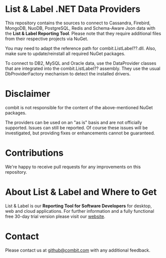 # List & Label .NET Data Providers
This repository contains the sources to connect to Cassandra, Firebird, MongoDB, NuoDB, PostgreSQL, Redis and Schema-Aware Json data with the **List & Label Reporting Tool**. Please note that they require additional files from their respective projects via NuGet.

You may need to adapt the reference path for combit.ListLabel??.dll. Also, make sure to update/reinstall all required NuGet packages.

To connect to DB2, MySQL and Oracle data, use the DataProvider classes that are integrated into the combit.ListLabel?? assembly. They use the usual DbProviderFactory mechanism to detect the installed drivers.

# Disclaimer
combit is not responsible for the content of the above-mentioned NuGet packages.

The providers can be used on an "as is" basis and are not officially supported. Issues can still be reported. Of course these issues will be investigated, but providing fixes or enhancements cannot be guaranteed.

# Contributions
We're happy to receive pull requests for any improvements on this repository.

# About List & Label and Where to Get
List & Label is our **Reporting Tool for Software Developers** for desktop, web and cloud applications. For further information and a fully functional free 30-day trial version please visit our [website](https://www.combit.com/reporting-tool/).

# Contact
Please contact us at [github@combit.com](mailto:github@combit.com) with any additional feedback.